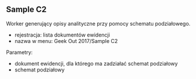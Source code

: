 ## Sample C2

Worker generujący opisy analityczne przy pomocy schematu podziałowego.

* rejestracja: lista dokumentów ewidencji
* nazwa w menu: Geek Out 2017/Sample C2

Parametry:

* dokument ewidencji, dla którego ma zadziałać schemat podziałowy
* schemat podziałowy
